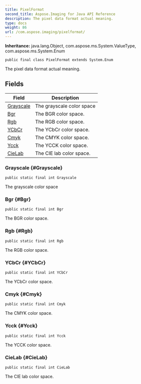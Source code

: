 ```yaml
---
title: PixelFormat
second_title: Aspose.Imaging for Java API Reference
description: The pixel data format actual meaning.
type: docs
weight: 86
url: /com.aspose.imaging/pixelformat/
---
```

**Inheritance:**
java.lang.Object, com.aspose.ms.System.ValueType, com.aspose.ms.System.Enum
```
public final class PixelFormat extends System.Enum
```

The pixel data format actual meaning.
## Fields

| Field | Description |
| --- | --- |
| [Grayscale](#Grayscale) | The grayscale color space |
| [Bgr](#Bgr) | The BGR color space. |
| [Rgb](#Rgb) | The RGB color space. |
| [YCbCr](#YCbCr) | The YCbCr color space. |
| [Cmyk](#Cmyk) | The CMYK color space. |
| [Ycck](#Ycck) | The YCCK color space. |
| [CieLab](#CieLab) | The CIE lab color space. |
### Grayscale {#Grayscale}
```
public static final int Grayscale
```


The grayscale color space

### Bgr {#Bgr}
```
public static final int Bgr
```


The BGR color space.

### Rgb {#Rgb}
```
public static final int Rgb
```


The RGB color space.

### YCbCr {#YCbCr}
```
public static final int YCbCr
```


The YCbCr color space.

### Cmyk {#Cmyk}
```
public static final int Cmyk
```


The CMYK color space.

### Ycck {#Ycck}
```
public static final int Ycck
```


The YCCK color space.

### CieLab {#CieLab}
```
public static final int CieLab
```


The CIE lab color space.

